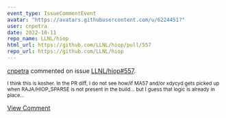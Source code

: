 ```yaml
---
event_type: IssueCommentEvent
avatar: "https://avatars.githubusercontent.com/u/6224451?"
user: cnpetra
date: 2022-10-11
repo_name: LLNL/hiop
html_url: https://github.com/LLNL/hiop/pull/557
repo_url: https://github.com/LLNL/hiop
---
```


<a href='https://github.com/cnpetra' target='_blank'>cnpetra</a> commented on issue <a href='https://github.com/LLNL/hiop/pull/557' target='_blank'>LLNL/hiop#557</a>.

<small>I think this is kosher. In the PR diff, I do not see how/if MA57 and/or xdycyd gets picked up when RAJA/HIOP_SPARSE is not present in the build... but I guess that logic is already in place...</small>

<a href='https://github.com/LLNL/hiop/pull/557' target='_blank'>View Comment</a>